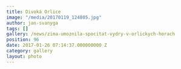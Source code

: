 ```yaml
---
title: Divoká Orlice
image: "/media/20170119_124805.jpg"
author: jan-svanyga
tags: []
gallery: /news/zima-umoznila-spocitat-vydry-v-orlickych-horach
position: 96
date: 2017-01-26 07:14:37.000000000 Z
category: gallery
layout: photo
---
```


